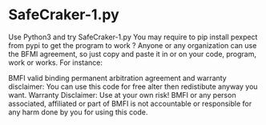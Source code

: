 # SafeCraker-1.py
Use Python3 and try SafeCraker-1.py
You may require to pip install pexpect from pypi to get the program to work ?
Anyone or any organization can use the BFMI agreement, so just copy and paste it in or on your code, program, work or works.  For instance: 

BMFI valid binding permanent arbitration agreement and warranty disclaimer:
You can use this code for free alter then redistibute anyway you want.
Warranty Disclaimer: Use at your own risk! BMFI or any person associated, affiliated or part of BMFI is not accountable or responsible for any harm done by you for using this code.

